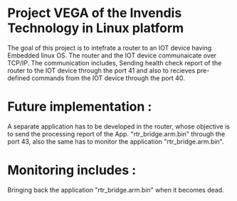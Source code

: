 # Project VEGA of the Invendis Technology in Linux platform
The goal of this project is to intefrate a router to an IOT device having Embedded linux OS.
The router and the IOT device communaicate over TCP/IP.
The communication includes, Sending health check report of the router to the IOT device through the port 41 and also to recieves pre-defined commands from the IOT device through the port 40.

# Future implementation : 
A separate application has to be developed in the router, whose objective is to send the processing report of the App. "rtr_bridge.arm.bin" through the port 43, also the same has to monitor the application "rtr_bridge.arm.bin".

# Monitoring includes :
Bringing back the application "rtr_bridge.arm.bin" when it becomes dead.
